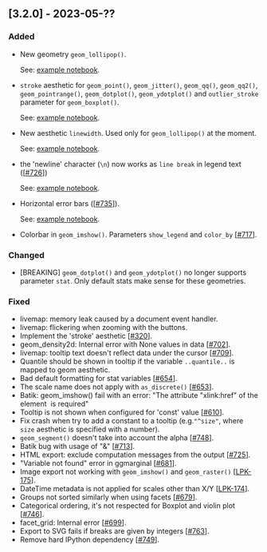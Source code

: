 ## [3.2.0] - 2023-05-??

### Added

- New geometry `geom_lollipop()`.

  See: [example notebook](https://nbviewer.org/github/JetBrains/lets-plot/blob/master/docs/f-23b/lollipop_plot.ipynb).


- `stroke` aesthetic for `geom_point()`, `geom_jitter()`, `geom_qq()`, `geom_qq2()`, `geom_pointrange()`, `geom_dotplot()`, `geom_ydotplot()` and `outlier_stroke` parameter for `geom_boxplot()`.

  See: [example notebook](https://nbviewer.org/github/JetBrains/lets-plot/blob/master/docs/f-23b/aes_stroke.ipynb).


- New aesthetic `linewidth`. Used only for `geom_lollipop()` at the moment.

  See: [example notebook](https://nbviewer.org/github/JetBrains/lets-plot/blob/master/docs/f-23b/lollipop_plot.ipynb).


- the 'newline' character (`\n`) now works as `line break` in legend text ([[#726](https://github.com/JetBrains/lets-plot/issues/726)])

   See: [example notebook](https://nbviewer.org/github/JetBrains/lets-plot/blob/master/docs/f-23b/legend_text_multiline.ipynb).


-  Horizontal error bars ([[#735](https://github.com/JetBrains/lets-plot/issues/735)]).
 
   See: [example notebook](https://nbviewer.org/github/JetBrains/lets-plot/blob/master/docs/f-23b/horizontal_error_bars.ipynb).

       
- Colorbar in `geom_imshow()`. Parameters `show_legend` and `color_by` [[#717](https://github.com/JetBrains/lets-plot/issues/717)].


### Changed

- [BREAKING] `geom_dotplot()` and `geom_ydotplot()` no longer supports parameter `stat`. Only default stats make sense for these geometries. 

### Fixed

- livemap: memory leak caused by a document event handler.
- livemap: flickering when zooming with the buttons.
- Implement the 'stroke' aesthetic [[#320](https://github.com/JetBrains/lets-plot/issues/320)].
- geom_density2d: Internal error with None values in data [[#702](https://github.com/JetBrains/lets-plot/issues/702)].
- livemap: tooltip text doesn't reflect data under the cursor [[#709](https://github.com/JetBrains/lets-plot/issues/709)].
- Quantile should be shown in tooltip if the variable `..quantile..` is mapped to geom aesthetic.
- Bad default formatting for stat variables [[#654](https://github.com/JetBrains/lets-plot/issues/654)].
- The scale name does not apply with `as_discrete()` [[#653](https://github.com/JetBrains/lets-plot/issues/653)]. 
- Batik: geom_imshow() fail with an error: "The attribute "xlink:href" of the element <image> is required"
- Tooltip is not shown when configured for 'const' value [[#610](https://github.com/JetBrains/lets-plot/issues/610)].
- Fix crash when try to add a constant to a tooltip (e.g.`"^size"`, where `size` aesthetic is specified with a number).
- `geom_segment()` doesn't take into account the alpha [[#748](https://github.com/JetBrains/lets-plot/issues/748)].
- Batik bug with usage of "&" [[#713](https://github.com/JetBrains/lets-plot/issues/713)].
- HTML export: exclude computation messages from the output [[#725](https://github.com/JetBrains/lets-plot/issues/725)].
- "Variable not found" error in ggmarginal [[#681](https://github.com/JetBrains/lets-plot/issues/681)].
- Image export not working with `geom_imshow()` and `geom_raster()` [[LPK-175](https://github.com/JetBrains/lets-plot-kotlin/issues/175)].
- DateTime metadata is not applied for scales other than X/Y [[LPK-174](https://github.com/JetBrains/lets-plot-kotlin/issues/174)].
- Groups not sorted similarly when using facets [[#679](https://github.com/JetBrains/lets-plot-kotlin/issues/679)].
- Categorical ordering, it's not respected for Boxplot and violin plot [[#746](https://github.com/JetBrains/lets-plot-kotlin/issues/746)].
- facet_grid: Internal error [[#699](https://github.com/JetBrains/lets-plot/issues/699)].
- Export to SVG fails if breaks are given by integers [[#763](https://github.com/JetBrains/lets-plot/issues/763)].
- Remove hard IPython dependency [[#749](https://github.com/JetBrains/lets-plot/issues/749)].